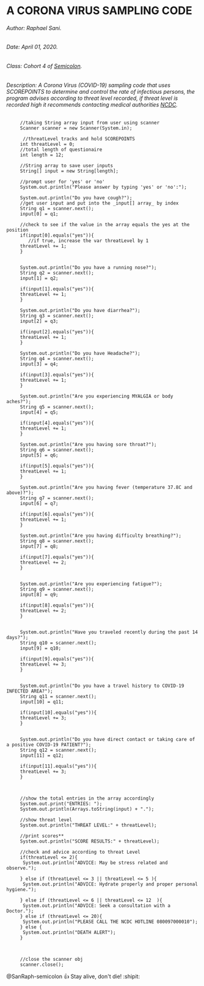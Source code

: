 # A CORONA VIRUS SAMPLING CODE
###### Author: Raphael Sani.
###### Date: April 01, 2020.
###### Class: Cohort 4 of [Semicolon](http://www.semicolon.africa/).
###### Description: A Corona Virus (COVID-19) sampling code that uses _SCOREPOINTS_ to determine and control the rate of _infectious persons_, the program advises according to threat level recorded, if threat level is recorded high it recommends contacting _medical authorities_ [NCDC](https://ncdc.gov.ng/).


         //taking String array input from user using scanner
         Scanner scanner = new Scanner(System.in);
          
          //threatLevel tracks and hold SCOREPOINTS
         int threatLevel = 0;
         //total length of questionaire
         int length = 12;

         //String array to save user inputs
         String[] input = new String[length];
         
         //prompt user for 'yes' or 'no'
         System.out.println("Please answer by typing 'yes' or 'no':");

         System.out.println("Do you have cough?");
         //get user input and put into the _input[] array_ by index
         String q1 = scanner.next();
         input[0] = q1;

         //check to see if the value in the array equals the yes at the position
         if(input[0].equals("yes")){
         	//if true, increase the var threatLevel by 1
         threatLevel += 1;
         }
         

         System.out.println("Do you have a running nose?");
         String q2 = scanner.next();
         input[1] = q2;
         
         if(input[1].equals("yes")){
         threatLevel += 1;
         }

         System.out.println("Do you have diarrhea?");
         String q3 = scanner.next();
         input[2] = q3;

         if(input[2].equals("yes")){
         threatLevel += 1;
         }

         System.out.println("Do you have Headache?");
         String q4 = scanner.next();
         input[3] = q4;

         if(input[3].equals("yes")){
         threatLevel += 1;
         }

         System.out.println("Are you experiencing MYALGIA or body aches?");
         String q5 = scanner.next();
         input[4] = q5;

         if(input[4].equals("yes")){
         threatLevel += 1;
         }

         System.out.println("Are you having sore throat?");
         String q6 = scanner.next();
         input[5] = q6;

         if(input[5].equals("yes")){
         threatLevel += 1;
         }

         System.out.println("Are you having fever (temperature 37.8C and above)?");
         String q7 = scanner.next();
         input[6] = q7;

         if(input[6].equals("yes")){
         threatLevel += 1;
         }

         System.out.println("Are you having difficulty breathing?");
         String q8 = scanner.next();
         input[7] = q8;

         if(input[7].equals("yes")){
         threatLevel += 2;
         }


         System.out.println("Are you experiencing fatigue?");
         String q9 = scanner.next();
         input[8] = q9;

         if(input[8].equals("yes")){
         threatLevel += 2;
         }


         System.out.println("Have you traveled recently during the past 14 days?");
         String q10 = scanner.next();
         input[9] = q10;

         if(input[9].equals("yes")){
         threatLevel += 3;
         }


         System.out.println("Do you have a travel history to COVID-19 INFECTED AREA?");
         String q11 = scanner.next();
         input[10] = q11;

         if(input[10].equals("yes")){
         threatLevel += 3;
         }


         System.out.println("Do you have direct contact or taking care of a positive COVID-19 PATIENT?");
         String q12 = scanner.next();
         input[11] = q12;

         if(input[11].equals("yes")){
         threatLevel += 3;
         }
         


         //show the total entries in the array accordingly
         System.out.print("ENTRIES: ");
         System.out.println(Arrays.toString(input) + ".");

         //show threat level
         System.out.println("THREAT LEVEL:" + threatLevel);

         //print scores**
         System.out.println("SCORE RESULTS:" + threatLevel);

         //check and advice according to threat Level
         if(threatLevel <= 2){
          System.out.println("ADVICE: May be stress related and observe.");

         } else if (threatLevel <= 3 || threatLevel <= 5 ){
          System.out.println("ADVICE: Hydrate properly and proper personal hygiene.");

         } else if (threatLevel <= 6 || threatLevel <= 12  ){
          System.out.println("ADVICE: Seek a consultation with a Doctor.");
         } else if (threatLevel <= 20){
          System.out.println("PLEASE CALL THE NCDC HOTLINE 080097000010");
         } else {
          System.out.println("DEATH ALERT");
         }

         

         //close the scanner obj
         scanner.close();


@SanRaph-semicolon :+1: Stay alive, don't die! :shipit:
